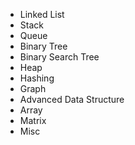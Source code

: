 * Linked List
* Stack
* Queue
* Binary Tree
* Binary Search Tree
* Heap
* Hashing
* Graph
* Advanced Data Structure
* Array
* Matrix
* Misc